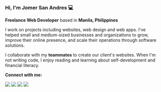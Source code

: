 ### Hi, I'm Jomer San Andres 💻
**Freelance Web Developer** based in **Manila, Philippines**

I work on projects including websites, web design and web apps. I've helped small and medium-sized businesses and organizations to grow, improve their online presence, and scale their operations through software solutions.

I collaborate with my **teammates** to create our client's websites. When I'm not writing code, I enjoy reading and learning about self-development and financial literacy.

**Connect with me:**

<a src="https://www.facebook.com/iamjmsa/"><img src="https://img.icons8.com/fluency/32/null/facebook-new.png"></a>
<a src="https://www.instagram.com/iamjmsa/"><img src="https://img.icons8.com/fluency/32/null/instagram-new.png"></a>
<a src="https://www.linkedin.com/in/iamjmsa/"><img src="https://img.icons8.com/color/32/null/linkedin-2--v1.png"></a>
<a src="https://github.com/iamjmsa/"><img src="https://img.icons8.com/glyph-neue/32/null/github.png"></a>
